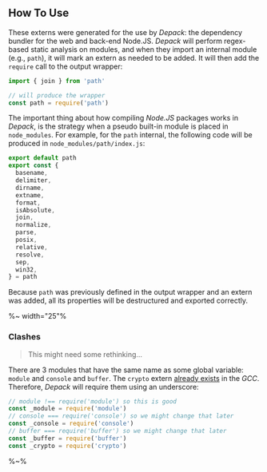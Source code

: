 ## How To Use

These externs were generated for the use by _Depack_: the dependency bundler for the web and back-end Node.JS. _Depack_ will perform regex-based static analysis on modules, and when they import an internal module (e.g., `path`), it will mark an extern as needed to be added. It will then add the `require` call to the output wrapper:

```js
import { join } from 'path'

// will produce the wrapper
const path = require('path')
```

<!-- Because `path` is now a globally declared variable that is placed in the wrapper, it will also participate in optimisations, and by supplying the externs from the relevant externs file, the compiler will successfully be able to perform correct property renames, leaving property names of that module alone. -->

The important thing about how compiling _Node.JS_ packages works in _Depack_, is the strategy when a pseudo built-in module is placed in `node_modules`. For example, for the `path` internal, the following code will be produced in `node_modules/path/index.js`:

```js
export default path
export const {
  basename,
  delimiter,
  dirname,
  extname,
  format,
  isAbsolute,
  join,
  normalize,
  parse,
  posix,
  relative,
  resolve,
  sep,
  win32,
} = path
```

Because `path` was previously defined in the output wrapper and an extern was added, all its properties will be destructured and exported correctly.

%~ width="25"%

### Clashes

> This might need some rethinking...

There are 3 modules that have the same name as some global variable: `module` and `console` and `buffer`. The `crypto` extern [already exists](https://github.com/google/closure-compiler/blob/master/externs/browser/w3c_webcrypto.js#L552) in the _GCC_. Therefore, _Depack_ will require them using an underscore:

```js
// module !== require('module') so this is good
const _module = require('module')
// console === require('console') so we might change that later
const _console = require('console')
// buffer === require('buffer') so we might change that later
const _buffer = require('buffer')
const _crypto = require('crypto')
```

%~%